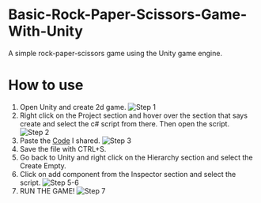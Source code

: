 # Basic-Rock-Paper-Scissors-Game-With-Unity
A simple rock-paper-scissors game using the Unity game engine.

# How to use
1. Open Unity and create 2d game.
![Step 1](https://i.imgur.com/TEwZAhC.gif)
2. Right click on the Project section and hover over the section that says create and select the c# script from there. Then open the script.
![Step 2](https://i.imgur.com/HUbqoIH.gif)
3. Paste the [Code](https://github.com/Renanuya/Basic-Rock-Paper-Scissors-Game-With-Unity/blob/main/script.cs) I shared.
![Step 3](https://i.imgur.com/YB00Tx9.gif)
4. Save the file with CTRL+S.
5. Go back to Unity and right click on the Hierarchy section and select the Create Empty.
6. Click on add component from the Inspector section and select the script.
![Step 5-6](https://i.imgur.com/uSxU4jm.gif)
7. RUN THE GAME!
![Step 7](https://i.imgur.com/uvU87va.gif)
